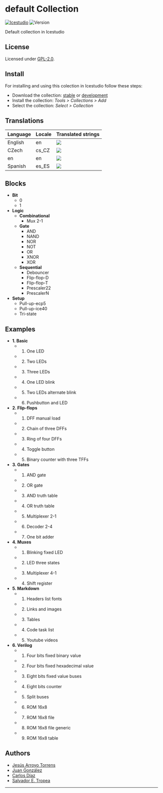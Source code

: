 

# default Collection

[![Icestudio][icestudio-image]][icestudio-url]
![Version][version-image]


Default collection in Icestudio


## License

Licensed under [GPL-2.0](https://opensource.org/licenses/GPL-2.0).

## Install

For installing and using this colection in Icestudio follow these steps:

* Download the collection: [stable](https://github.com/FPGAwars/collection-default/archive/refs/tags/v0.4.1.zip) or [development](https://github.com/FPGAwars/collection-default/archive/refs/heads/main.zip)
* Install the collection: *Tools > Collections > Add*
* Select the collection: *Select > Collection*

## Translations
| Language | Locale | Translated strings |
|----------|--------|--------------------|
| English  |  en    | ![](https://progress-bar.dev/100) |
| CZech |  cs_CZ | ![](https://progress-bar.dev/100) |
| en |  en | ![](https://progress-bar.dev/100) |
| Spanish |  es_ES | ![](https://progress-bar.dev/100) |

## Blocks
* **Bit**
  * 0
  * 1
* **Logic**
  * **Combinational**
    * Mux 2-1
  * **Gate**
    * AND
    * NAND
    * NOR
    * NOT
    * OR
    * XNOR
    * XOR
  * **Sequential**
    * Debouncer
    * Flip-flop-D
    * Flip-flop-T
    * Prescaler22
    * PrescalerN
* **Setup**
  * Pull-up-ecp5
  * Pull-up-ice40
  * Tri-state

## Examples
* **1. Basic**
  * 01. One LED
  * 02. Two LEDs
  * 03. Three LEDs
  * 04. One LED blink
  * 05. Two LEDs alternate blink
  * 06. Pushbutton and LED
* **2. Flip-flops**
  * 01. DFF manual load
  * 02. Chain of three DFFs
  * 03. Ring of four DFFs
  * 04. Toggle button
  * 05. Binary counter with three TFFs
* **3. Gates**
  * 01. AND gate
  * 02. OR gate
  * 03. AND truth table
  * 04. OR truth table
  * 05. Multiplexer 2-1
  * 06. Decoder 2-4
  * 07. One bit adder
* **4. Muxes**
  * 01. Blinking fixed LED
  * 02. LED three states
  * 03. Multiplexer 4-1
  * 04. Shift register
* **5. Markdown**
  * 01. Headers list fonts
  * 02. Links and images
  * 03. Tables
  * 04. Code task list
  * 05. Youtube videos
* **6. Verilog**
  * 01. Four bits fixed binary value
  * 02. Four bits fixed hexadecimal value
  * 03. Eight bits fixed value buses
  * 04. Eight bits counter
  * 05. Split buses
  * 06. ROM 16x8
  * 07. ROM 16x8 file
  * 08. ROM 16x8 file generic
  * 09. ROM 16x8 table

## Authors
* [Jesús Arroyo Torrens](https://github.com/Jesus89)
* [Juan González](https://github.com/Obijuan)
* [Carlos Díaz](https://github.com/C47D)
* [Salvador E. Tropea](https://github.com/set-soft)



-------


<!-- Badges -->
[icestudio-image]: https://img.shields.io/badge/collection-icestudio-blue.svg
[icestudio-url]: https://github.com/FPGAwars/icestudio
[version-image]: https://img.shields.io/badge/version-v0.4.1-orange.svg
